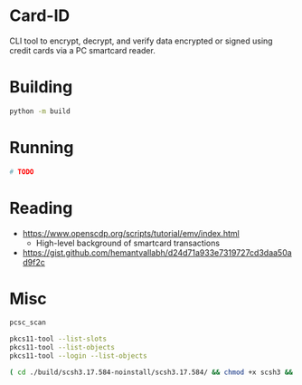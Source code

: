 
# Card-ID

CLI tool to encrypt, decrypt, and verify data encrypted or signed using credit cards via a PC smartcard reader.

# Building

```bash
python -m build
```

# Running

```bash
# TODO
```


# Reading

 - https://www.openscdp.org/scripts/tutorial/emv/index.html
    - High-level background of smartcard transactions
 - https://gist.github.com/hemantvallabh/d24d71a933e7319727cd3daa50ad9f2c


# Misc

```bash
pcsc_scan

pkcs11-tool --list-slots
pkcs11-tool --list-objects
pkcs11-tool --login --list-objects

( cd ./build/scsh3.17.584-noinstall/scsh3.17.584/ && chmod +x scsh3 && ./scsh3 )


```
